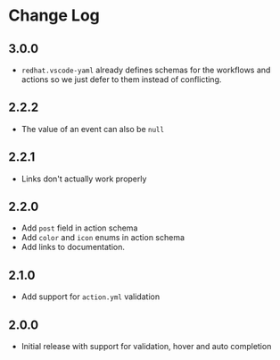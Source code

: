 # Change Log

## **3.0.0**

- `redhat.vscode-yaml` already defines schemas for the workflows and actions so we just defer to them instead of conflicting.

## **2.2.2**

- The value of an event can also be `null`

## **2.2.1**

- Links don't actually work properly

## **2.2.0**

- Add `post` field in action schema
- Add `color` and `icon` enums in action schema
- Add links to documentation.

## **2.1.0**

- Add support for `action.yml` validation

## **2.0.0**

- Initial release with support for validation, hover and auto completion
